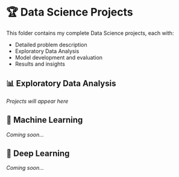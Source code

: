 # 🏆 Data Science Projects

This folder contains my complete Data Science projects, each with:
- Detailed problem description
- Exploratory Data Analysis
- Model development and evaluation
- Results and insights

## 📊 Exploratory Data Analysis
*Projects will appear here*

## 🤖 Machine Learning
*Coming soon...*

## 🧠 Deep Learning
*Coming soon...*
